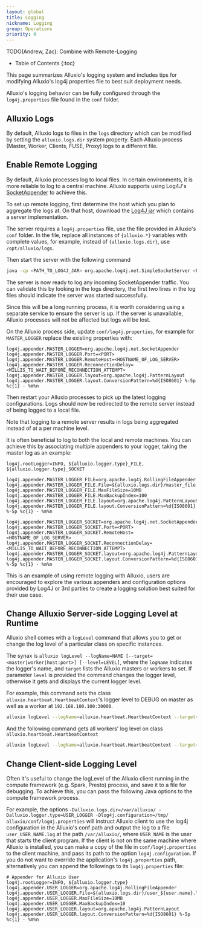 ```yaml
---
layout: global
title: Logging
nickname: Logging
group: Operations
priority: 0
---
```


TODO(Andrew, Zac): Combine with Remote-Logging

* Table of Contents
{:toc}

This page summarizes Alluxio's logging system and includes tips for modifying Alluxio's log4j
properties file to best suit deployment needs.

Alluxio's logging behavior can be fully configured through the `log4j.properties` file found in the
`conf` folder.

## Alluxio Logs

By default, Alluxio logs to files in the `logs` directory which can be modified by setting the
`alluxio.logs.dir` system property. Each Alluxio process (Master, Worker, Clients, FUSE, Proxy)
logs to a different file.

## Enable Remote Logging

By default, Alluxio processes log to local files. In certain environments, it is more reliable to
log to a central machine. Alluxio supports using Log4J's
[SocketAppender](https://logging.apache.org/log4j/1.2/apidocs/org/apache/log4j/net/SocketAppender.html)
to achieve this.

To set up remote logging, first determine the host which you plan to aggregate the logs at. On that
host, download the [Log4J jar](https://mvnrepository.com/artifact/log4j/log4j/1.2.17) which contains
a server implementation.

The server requires a `log4j.properties` file, use the file provided in Alluxio's `conf` folder. In
the file, replace all instances of `{alluxio.*}` variables with complete values, for example,
instead of `{alluxio.logs.dir}`, use `/opt/alluxio/logs`.

Then start the server with the following command

```bash
java -cp <PATH_TO_LOG4J_JAR> org.apache.log4j.net.SimpleSocketServer <PORT> <PATH_TO_LOG4J_PROPERTIES>
```

The server is now ready to log any incoming SocketAppender traffic. You can validate this by looking
in the logs directory, the first two lines in the log files should indicate the server was started
successfully.

Since this will be a long running process, it is worth considering using a separate service to
ensure the server is up. If the server is unavailable, Alluxio processes will not be affected but
logs will be lost.

On the Alluxio process side, update `conf/log4j.properties`, for example for `MASTER_LOGGER` replace
the existing properties with:

```
log4j.appender.MASTER_LOGGER=org.apache.log4j.net.SocketAppender
log4j.appender.MASTER_LOGGER.Port=<PORT>
log4j.appender.MASTER_LOGGER.RemoteHost=<HOSTNAME_OF_LOG_SERVER>
log4j.appender.MASTER_LOGGER.ReconnectionDelay=<MILLIS_TO_WAIT_BEFORE_RECONNECTION_ATTEMPT>
log4j.appender.MASTER_LOGGER.layout=org.apache.log4j.PatternLayout
log4j.appender.MASTER_LOGGER.layout.ConversionPattern=%d{ISO8601} %-5p %c{1} - %m%n
```

Then restart your Alluxio processes to pick up the latest logging configurations. Logs should now be
redirected to the remote server instead of being logged to a local file.

Note that logging to a remote server results in logs being aggregated instead of at a per machine
level.

It is often beneficial to log to both the local and remote machines. You can achieve this by
associating multiple appenders to your logger, taking the master log as an example:

```
log4j.rootLogger=INFO, ${alluxio.logger.type}_FILE, ${alluxio.logger.type}_SOCKET

log4j.appender.MASTER_LOGGER_FILE=org.apache.log4j.RollingFileAppender
log4j.appender.MASTER_LOGGER_FILE.File=${alluxio.logs.dir}/master_file.log
log4j.appender.MASTER_LOGGER_FILE.MaxFileSize=10MB
log4j.appender.MASTER_LOGGER_FILE.MaxBackupIndex=100
log4j.appender.MASTER_LOGGER_FILE.layout=org.apache.log4j.PatternLayout
log4j.appender.MASTER_LOGGER_FILE.layout.ConversionPattern=%d{ISO8601} %-5p %c{1} - %m%n

log4j.appender.MASTER_LOGGER_SOCKET=org.apache.log4j.net.SocketAppender
log4j.appender.MASTER_LOGGER_SOCKET.Port=<PORT>
log4j.appender.MASTER_LOGGER_SOCKET.RemoteHost=<HOSTNAME_OF_LOG_SERVER>
log4j.appender.MASTER_LOGGER_SOCKET.ReconnectionDelay=<MILLIS_TO_WAIT_BEFORE_RECONNECTION_ATTEMPT>
log4j.appender.MASTER_LOGGER_SOCKET.layout=org.apache.log4j.PatternLayout
log4j.appender.MASTER_LOGGER_SOCKET.layout.ConversionPattern=%d{ISO8601} %-5p %c{1} - %m%n
```

This is an example of using remote logging with Alluxio, users are encouraged to explore the various
appenders and configuration options provided by Log4J or 3rd parties to create a logging solution
best suited for their use case.

## Change Alluxio Server-side Logging Level at Runtime

Alluxio shell comes with a `logLevel` command that allows you to get or change the log level of a particular class on specific
instances.

The synax is `alluxio logLevel --logName=NAME [--target=<master|worker|host:port>] [--level=LEVEL]`, where the `logName`
indicates the logger's name, and `target` lists the Alluxio masters or workers to set. If parameter `level` is provided the command
changes the logger level, otherwise it gets and displays the current logger level.

For example, this command sets the class `alluxio.heartbeat.HeartbeatContext`'s logger level to DEBUG on master as well as a worker at `192.168.100.100:30000`.

```bash
alluxio logLevel --logName=alluxio.heartbeat.HeartbeatContext --target=master,192.168.100.100:30000 --level=DEBUG
```

And the following command gets all workers' log level on class `alluxio.heartbeat.HeartbeatContext`
```bash
alluxio logLevel --logName=alluxio.heartbeat.HeartbeatContext --target=workers
```

## Change Client-side Logging Level

Often it's useful to change the logLevel of the Alluxio client running in the compute framework (e.g. Spark, Presto) process, and save it to a file for debugging. To achieve this, you can pass the following Java options to the compute
framework process.

For example, the options `-Dalluxio.logs.dir=/var/alluxio/ -Dalluxio.logger.type=USER_LOGGER -Dlog4j.configuration=/tmp/
alluxio/conf/log4j.properties` will instruct Alluxio client to use the log4j configuration in the Alluxio's conf path and
output the log to a file `user_USER_NAME.log` at the path `/var/alluxio/`, where `USER_NAME` is the user that starts the client program. If the client is not on the same machine where Alluxio is installed, you can make a copy of the file in `conf/log4j.properties` to the client machine, and pass its path to the option `log4j.configuration`. If you do not want to override the application's `log4j.properties` path, alternatively you can append the followings to its `log4j.properties` file:

```
# Appender for Alluxio User
log4j.rootLogger=INFO, ${alluxio.logger.type}
log4j.appender.USER_LOGGER=org.apache.log4j.RollingFileAppender
log4j.appender.USER_LOGGER.File=${alluxio.logs.dir}/user_${user.name}.log
log4j.appender.USER_LOGGER.MaxFileSize=10MB
log4j.appender.USER_LOGGER.MaxBackupIndex=10
log4j.appender.USER_LOGGER.layout=org.apache.log4j.PatternLayout
log4j.appender.USER_LOGGER.layout.ConversionPattern=%d{ISO8601} %-5p %c{1} - %m%n
```
